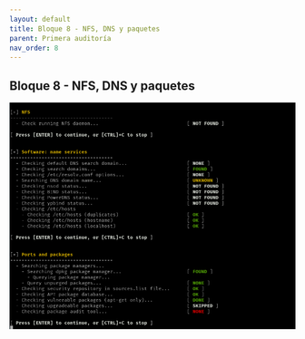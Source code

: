 ```yaml
---
layout: default
title: Bloque 8 - NFS, DNS y paquetes
parent: Primera auditoría
nav_order: 8
---
```


## Bloque 8 - NFS, DNS y paquetes

<img src="https://raw.githubusercontent.com/crivmar/crivmar-lynis.github.io/main/assets/images/11.png"/>


